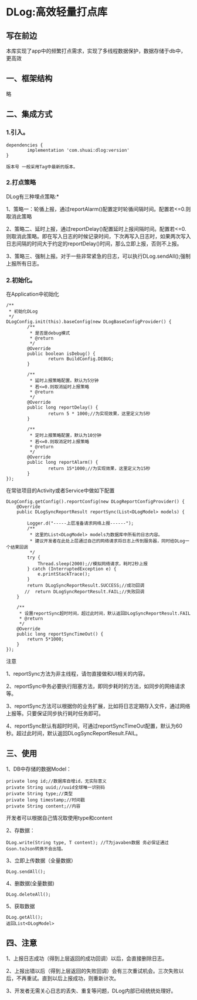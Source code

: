 # DLog:高效轻量打点库
## 写在前边


本库实现了app中的频繁打点需求，实现了多线程数据保护，数据存储于db中，更高效


## 一、框架结构

略


## 二、集成方式

### 1.引入。

```
dependencies {
        implementation 'com.shuai:dlog:version'
}

版本号 一般采用Tag中最新的版本。
```

### 2.打点策略
DLog有三种埋点策略:*

1、策略一：轮循上报，通过reportAlarm()配置定时轮循间隔时间。配置若<=0.则取消此策略

2、策略二、延时上报，通过reportDelay()配置延时上报间隔时间。配置若<=0.则取消此策略。即在写入日志的时候记录时间，下次再写入日志时，如果两次写入日志间隔的时间大于约定的reportDelay()时间，那么立即上报，否则不上报。

3、策略三、强制上报。对于一些非常紧急的日志，可以执行DLog.sendAll();强制上报所有日志。



### 2.初始化。
在Application中初始化

```
/**
 * 初始化DLog
 */
DLogConfig.init(this).baseConfig(new DLogBaseConfigProvider() {
        /**
         * 是否是debug模式
         * @return
         */
        @Override
        public boolean isDebug() {
                return BuildConfig.DEBUG;
        }

        /**
         * 延时上报策略配置。默认为5分钟
         * 若<=0.则取消延时上报策略
         * @return
         */
        @Override
        public long reportDelay() {
                return 5 * 1000;//为实现效果，这里定义为5秒
        }

        /**
         * 定时上报策略配置，默认为10分钟
         * 若<=0.则取消定时上报策略
         * @return
         */
        @Override
        public long reportAlarm() {
                return 15*1000;//为实现效果，这里定义为15秒
        }
});
```

在常驻项目的Activity或者Service中做如下配置
```
DLogConfig.getConfig().reportConfig(new DLogReportConfigProvider() {
    @Override
    public DLogSyncReportResult reportSync(List<DLogModel> models) {

        Logger.d("-----上层准备请求网络上报------");
        /**
         * 这里的List<DLogModel> models为数据库中所有的日志内容。
         * 建议开发者在此处上层通过自己的网络请求将日志上传到服务器，同时给DLog一个结果回调
         */
        try {
            Thread.sleep(2000);//模拟网络请求，耗时2秒上报
        } catch (InterruptedException e) {
            e.printStackTrace();
        }
        return DLogSyncReportResult.SUCCESS;//成功回调
       //  return DLogSyncReportResult.FAIL;//失败回调
    }

    /**
     * 设置reportSync超时时间，超过此时间，默认返回DLogSyncReportResult.FAIL
     * @return
     */
    @Override
    public long reportSyncTimeOut() {
        return 5*1000;
    }
});
```
注意

1、reportSync方法为非主线程，请勿直接做和UI相关的内容。

2、reportSync中务必要执行阻塞方法，即同步耗时的方法，如同步的网络请求等。

3、reportSync方法可以根据你的业务扩展，比如将日志定期存入文件，通过网络上报等。只要保证同步执行耗时任务即可。

4、reportSync默认有超时时间，可通过reportSyncTimeOut配置，默认为60秒。超过此时间，默认返回DLogSyncReportResult.FAIL。

## 三、使用

1、DB中存储的数据Model：

```
private long id;//数据库自增id，无实际意义
private String uuid;//uuid全球唯一识别码
private String type;//类型
private long timestamp;//时间戳
private String content;//内容
```
开发者可以根据自己情况取使用type和content

2、存数据：
```
DLog.write(String type, T content); //T为javaben数据 务必保证通过Gson.toJson转换不会出错。
```
3、立即上传数据（全量数据）
```
DLog.sendAll();
```

4、删数据(全量数据)
```
DLog.deleteAll();
```
5、获取数据
```
DLog.getAll();
返回List<DLogModel>
```

## 四、注意


1、上报日志成功（得到上层返回的成功回调）以后，会直接删除日志。

2、上报出错以后（得到上层返回的失败回调）会有三次重试机会。三次失败以后，不再重试。直到以后上报成功，则重新计次。

3、开发者无需关心日志的丢失、重复等问题，DLog内部已经统统处理好。